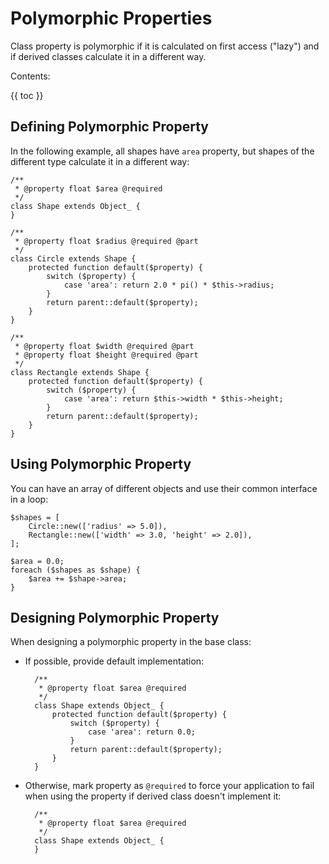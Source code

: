 # Polymorphic Properties #

Class property is polymorphic if it is calculated on first access ("lazy") and if derived classes calculate it in a different way. 

Contents:

{{ toc }}

## Defining Polymorphic Property ##

In the following example, all shapes have `area` property, but shapes of the different type calculate it in a different way:

	/**
	 * @property float $area @required
	 */
	class Shape extends Object_ {
	}

	/**
	 * @property float $radius @required @part
	 */
	class Circle extends Shape {
	    protected function default($property) {
	        switch ($property) {
	            case 'area': return 2.0 * pi() * $this->radius;
	        }
	        return parent::default($property);
	    }
	}

	/**
	 * @property float $width @required @part
	 * @property float $height @required @part
	 */
	class Rectangle extends Shape {
	    protected function default($property) {
	        switch ($property) {
	            case 'area': return $this->width * $this->height;
	        }
	        return parent::default($property);
	    }
	}

## Using Polymorphic Property ##

You can have an array of different objects and use their common interface in a loop:

	$shapes = [
		Circle::new(['radius' => 5.0]), 
		Rectangle::new(['width' => 3.0, 'height' => 2.0]),
	];

	$area = 0.0;
	foreach ($shapes as $shape) {
		$area += $shape->area;
	}

## Designing Polymorphic Property ##

When designing a polymorphic property in the base class:

* If possible, provide default implementation:

		/**
		 * @property float $area @required
		 */
		class Shape extends Object_ {
		    protected function default($property) {
		        switch ($property) {
		            case 'area': return 0.0;
		        }
		        return parent::default($property);
		    }
		}

* Otherwise, mark property as `@required` to force your application to fail when using the property if derived class doesn't implement it:

		/**
		 * @property float $area @required
		 */
		class Shape extends Object_ {
		}
 
